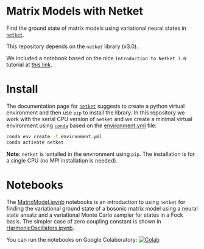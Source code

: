 # Matrix Models with Netket

Find the ground state of matrix models using variational neural states in [`netket`](https://www.netket.org).

This repository depends on the `netket` library (v3.0).

We included a notebook based on the nice `Introduction to Netket 3.0` tutorial at [this link](https://www.netket.org/tutorials/netket3.html).

# Install

The documentation page for [`netket`](https://www.netket.org/getting_started.html) suggests to create a python virtual environment and then use `pip` to install the library.
In this repository we work with the serial CPU version of `netket` and we create a minimal virtual environment using [`conda`](https://docs.conda.io/projects/conda/en/latest/) based on the [environment.yml](./environment.yml) file:

```bash
conda env create -f environment.yml
conda activate netket
```

**Note**: `netket` is isntalled in the environment using `pip`. The installation is for a single CPU (no MPI installation is needed).
# Notebooks

The [MatrixModel.ipynb](./notebooks/MatrixModel.ipynb) notebooks is an introduction to using `netket` for finding the variational ground state of a bosonic matrix model using a neural state ansatz and a variational Monte Carlo sampler for states in a Fock basis.
The simpler case of zero coupling constant is shown in [HarmonicOscillators.ipynb](./notebooks/HarmonicOscillators.ipynb).

You can run the notebooks on Google Colaboratory: [![Colab](https://colab.research.google.com/assets/colab-badge.svg)](https://colab.research.google.com/github/erinaldi/bmn2-netket/blob/main/notebooks/MatrixModel.ipynb)